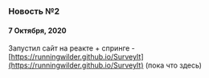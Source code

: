 ### Новость №2

#### 7 Октября, 2020

Запустил сайт на реакте + спринге - [https://runningwilder.github.io/SurveyIt](https://runningwilder.github.io/SurveyIt) (пока что здесь)